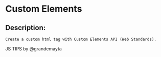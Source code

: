 # Custom Elements

## Description: 
    Create a custom html tag with Custom Elements API (Web Standards).

JS TIPS by @grandemayta